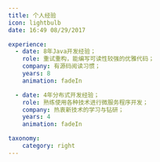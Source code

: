 ```yaml
---
title: 个人经验
icon: lightbulb
date: 16:49 08/29/2017

experience:
  - date: 8年Java开发经验；
    role: 重试重构，能编写可读性较强的优雅代码；
    company: 有源码阅读习惯；
    years: 8
    animation: fadeIn

  - date: 4年分布式开发经验；
    role: 熟练使用各种技术进行微服务程序开发；
    company: 热衷新技术的学习与钻研；
    years: 4
    animation: fadeIn

taxonomy:
    category: right
---
```

